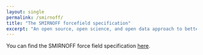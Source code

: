 ```yaml
---
layout: single
permalink: /smirnoff/
title: "The SMIRNOFF forcefield specification"
excerpt: "An open source, open science, and open data approach to better biomolecular force fields"
---
```


You can find the SMIRNOFF force field specification [here](https://github.com/openforcefield/openforcefield/blob/master/The-SMIRNOFF-force-field-format.md).
